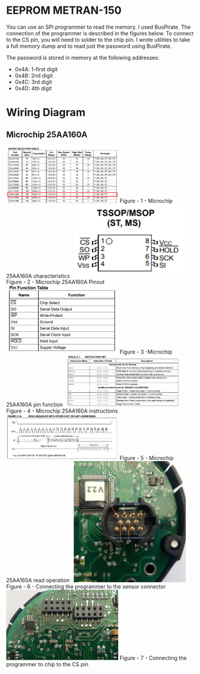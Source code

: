# EEPROM METRAN-150

You can use an SPI programmer to read the memory. I used BusPirate. 
The connection of the programmer is described in the figures below. 
To connect to the CS pin, you will need to solder to the chip pin.
I wrote utilities to take a full memory dump and to read just the password using BusPirate.

The password is stored in memory at the following addresses:

  - 0x4A: 1-first digit
  - 0x4B: 2nd digit
  - 0x4C: 3rd digit
  - 0x4D: 4th digit

# Wiring Diagram

## Microchip 25AA160A

<img src="images/25AA160A_characteristics.png" width="300" >
Figure - 1 - Microchip 25AA160A  characteristics
&nbsp;

<img src="images/25AA160A_pin_diagr.png" width="300" >
Figure - 2 - Microchip 25AA160A Pinout
&nbsp;

<img src="images/25AA160A_pin_function.png" width="300" >
Figure - 3 -Microchip 25AA160A pin function
&nbsp;

<img src="images/25AA160A_instr_set.png" width="300" >
Figure - 4 - Microchip 25AA160A instructions
&nbsp;

<img src="images/25AA160A_read_seq.png" width="300" >
Figure - 5 - Microchip 25AA160A read operation
&nbsp;

<img src="images/metran150_SPI_1.png" width="300" >
Figure - 6 - Connecting the programmer to the sensor connector
&nbsp;

<img src="images/metran150_SPI_2.png" width="300" >
Figure - 7 - Connecting the programmer to chip to the CS pin
&nbsp;



